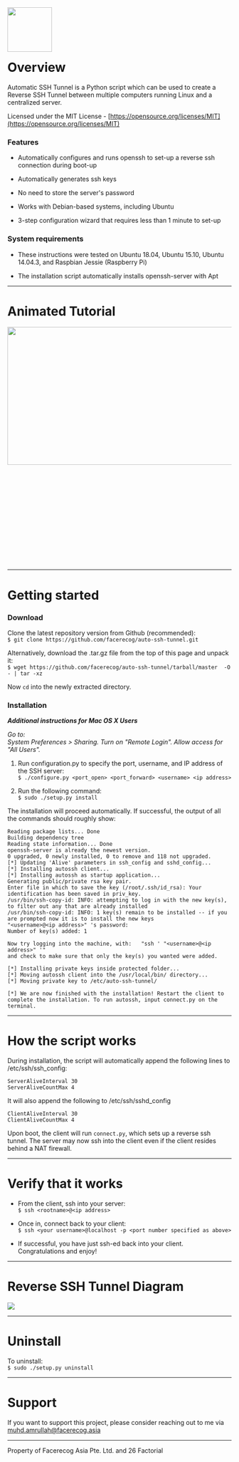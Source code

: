 <img src="https://raw.githubusercontent.com/facerecog/auto-ssh-tunnel/gh-pages/images/auto-ssh-tunnel%20logo.png" align="left" height="100" width="100" />

&nbsp;

&nbsp;
&nbsp;
&nbsp;  
&nbsp;  


#  **Overview**

Automatic SSH Tunnel is a Python script which can be used to create a Reverse SSH Tunnel between multiple computers running Linux and a centralized server.

Licensed under the MIT License - [https://opensource.org/licenses/MIT](https://opensource.org/licenses/MIT)

### Features

- Automatically configures and runs openssh to set-up a reverse ssh connection during boot-up 

- Automatically generates ssh keys

- No need to store the server's password

- Works with Debian-based systems, including Ubuntu

- 3-step configuration wizard that requires less than 1 minute to set-up  


### System requirements

- These instructions were tested on Ubuntu 18.04, Ubuntu 15.10, Ubuntu 14.04.3, and Raspbian Jessie (Raspberry Pi)

- The installation script automatically installs openssh-server with Apt  

-----------------------

#  **Animated Tutorial**

<div style="float:left; width:100%">
    <img src="https://raw.githubusercontent.com/facerecog/auto-ssh-tunnel/gh-pages/images/intro_video.gif" align="left" width=540px height=310px  /> 
</div>


&nbsp;
&nbsp;  
&nbsp;  
&nbsp;  
&nbsp;  
&nbsp;  
&nbsp;  
&nbsp;
&nbsp;  
&nbsp;  
&nbsp;  
&nbsp;  
&nbsp;  
&nbsp;  
&nbsp;  

-----------------------

# **Getting started** 



### Download

Clone the latest repository version from Github (recommended):  
`$ git clone https://github.com/facerecog/auto-ssh-tunnel.git`  

Alternatively, download the .tar.gz  file from the top of this page and unpack it:  
`$ wget https://github.com/facerecog/auto-ssh-tunnel/tarball/master  -O - | tar -xz `  


Now `cd` into the newly extracted directory.


### Installation 

__*Additional instructions for Mac OS X Users*__

  *Go to:  
System Preferences > Sharing. Turn on "Remote Login". Allow access for "All Users".*
&nbsp;  

1. Run  configuration.py  to specify the port, username, and IP address of the SSH server:  
`$ ./configure.py <port_open> <port_forward> <username> <ip address>` 

2. Run the following command:  
`$ sudo ./setup.py install`  

The installation will proceed automatically. If successful, the output of all the commands should roughly show:

```
Reading package lists... Done
Building dependency tree       
Reading state information... Done
openssh-server is already the newest version.
0 upgraded, 0 newly installed, 0 to remove and 118 not upgraded.
[*] Updating 'Alive' parameters in ssh_config and sshd_config...
[*] Installing autossh client...
[*] Installing autossh as startup application...
Generating public/private rsa key pair.
Enter file in which to save the key (/root/.ssh/id_rsa): Your identification has been saved in priv_key.
/usr/bin/ssh-copy-id: INFO: attempting to log in with the new key(s), to filter out any that are already installed
/usr/bin/ssh-copy-id: INFO: 1 key(s) remain to be installed -- if you are prompted now it is to install the new keys
"<username>@<ip address>" 's password: 
Number of key(s) added: 1

Now try logging into the machine, with:   "ssh ' "<username>@<ip address>" '"
and check to make sure that only the key(s) you wanted were added.

[*] Installing private keys inside protected folder...
[*] Moving autossh client into the /usr/local/bin/ directory...
[*] Moving private key to /etc/auto-ssh-tunnel/

[*] We are now finished with the installation! Restart the client to complete the installation. To run autossh, input connect.py on the terminal.
```  
-------------------------


# **How the script works**  

During installation, the script will automatically append the following lines to /etc/ssh/ssh_config:
```
ServerAliveInterval 30
ServerAliveCountMax 4
```
It will also append the following to /etc/ssh/sshd_config
```
ClientAliveInterval 30
ClientAliveCountMax 4
```

Upon boot, the client will run `connect.py`, which sets up a reverse ssh tunnel. The server may now ssh into the client even if the client resides behind a NAT firewall.

-------------------------

# **Verify that it works**  

* From the client, ssh into your server:  
`$ ssh <rootname>@<ip address>`  

* Once in, connect back to your client:  
`$ ssh <your username>@localhost -p <port number specified as above>`

* If successful, you have just ssh-ed back into your client. Congratulations and enjoy!

-------------------------

# **Reverse SSH Tunnel Diagram**  

<img src="https://raw.githubusercontent.com/facerecog/auto-ssh-tunnel/gh-pages/images/Client-server%20diagram.png"/>


-------------------------

# **Uninstall**  

To uninstall:  
`$ sudo ./setup.py uninstall`  


-------------------------

# **Support**  

If you want to support this project, please consider reaching out to me via  muhd.amrullah@facerecog.asia  


-------------------------  
Property of Facerecog Asia Pte. Ltd. and 26 Factorial
